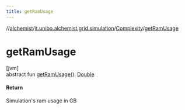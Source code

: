 ```yaml
---
title: getRamUsage
---
```

//[alchemist](../../../index.html)/[it.unibo.alchemist.grid.simulation](../index.html)/[Complexity](index.html)/[getRamUsage](get-ram-usage.html)



# getRamUsage



[jvm]\
abstract fun [getRamUsage](get-ram-usage.html)(): [Double](https://kotlinlang.org/api/latest/jvm/stdlib/kotlin/-double/index.html)



#### Return



Simulation's ram usage in GB




